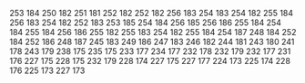 253 184
250 182
251 181
252 182
252 182
256 183
254 183
254 182
255 184
256 183
254 182
252 183
253 185
254 184
256 185
256 186
255 184
254 184
255 184
256 186
255 182
255 183
254 182
255 184
254 187
248 184
252 184
252 186
248 187
245 183
249 186
247 183
246 182
244 181
243 180
241 178
243 179
238 175
235 175
233 177
234 177
232 178
232 179
232 177
231 176
227 175
228 175
232 179
228 174
227 175
227 177
224 173
225 174
228 176
225 173
227 173
